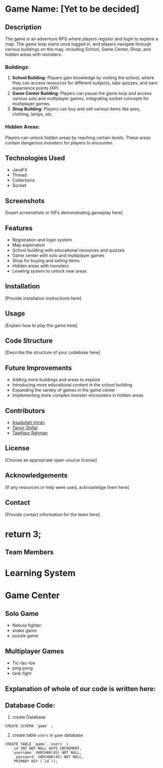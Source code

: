 # Game Name: [Yet to be decided]

## Description
The game is an adventure RPG where players register and login to explore a map. The game loop starts once logged in, and players navigate through various buildings on the map, including School, Game Center, Shop, and hidden areas with monsters.

### Buildings:
1. **School Building:** Players gain knowledge by visiting the school, where they can access resources for different subjects, take quizzes, and earn experience points (XP).
2. **Game Center Building:** Players can pause the game loop and access various solo and multiplayer games, integrating socket concepts for multiplayer games.
3. **Shop Building:** Players can buy and sell various items like axes, clothing, lamps, etc.

### Hidden Areas:
Players can unlock hidden areas by reaching certain levels. These areas contain dangerous monsters for players to encounter.

## Technologies Used
- JavaFX
- Thread
- Collections
- Socket

## Screenshots
[Insert screenshots or GIFs demonstrating gameplay here]

## Features
- Registration and login system
- Map exploration
- School building with educational resources and quizzes
- Game center with solo and multiplayer games
- Shop for buying and selling items
- Hidden areas with monsters
- Leveling system to unlock new areas

## Installation
[Provide installation instructions here]

## Usage
[Explain how to play the game here]

## Code Structure
[Describe the structure of your codebase here]

## Future Improvements
- Adding more buildings and areas to explore
- Introducing more educational content in the school building
- Expanding the variety of games in the game center
- Implementing more complex monster encounters in hidden areas

## Contributors
- [Asadullah Imran](https://github.com/Asadullah-Imran)
- [Tanvir Shifat](https://github.com/Redowan-Tanvir-Shifat)
- [Tawfiqur Rahman](https://github.com/Tawfiq-Rahman)

## License
[Choose an appropriate open-source license]

## Acknowledgements
[If any resources or help were used, acknowledge them here]

## Contact
[Provide contact information for the team here]



















# return 3;

## Team Members


# Learning System


# Game Center

## Solo Game
- Nebula fighter.
- snake game
- puzzle game


## Multiplayer Games

- Tic-tac-toe
- ping pong
- tank fight




## Explanation of whole of our code is written here:










## Database Code:
1. create Database
```roomsql
CREATE SCHEMA `game` ;
```
2. create table `users` in `game` database
```roomsql
CREATE TABLE `game`.`users` (
    id INT NOT NULL AUTO_INCREMENT,
   `username` VARCHAR(45) NOT NULL,
    `password` VARCHAR(45) NOT NULL,
    PRIMARY KEY (`id`));
```